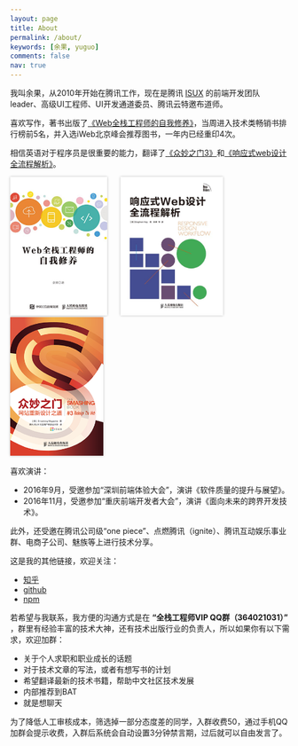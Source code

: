 ```yaml
---
layout: page
title: About
permalink: /about/
keywords: [余果, yuguo]
comments: false
nav: true
---
```


<style>
.about-books {display: inline-block; margin-right:20px; }
.about-books img {height: 250px; box-shadow: 0 0px 4px #bbb}
</style>

我叫余果，从2010年开始在腾讯工作，现在是腾讯 [ISUX](http://isux.tencent.com) 的前端开发团队leader、高级UI工程师、UI开发通道委员、腾讯云特邀布道师。

喜欢写作，著书出版了[《Web全栈工程师的自我修养》](/weblog/full-stack-engineer/)，当周进入技术类畅销书排行榜前5名，并入选iWeb北京峰会推荐图书，一年内已经重印4次。

相信英语对于程序员是很重要的能力，翻译了[《众妙之门3》](/weblog/isux-and-smashing-book/)和[《响应式web设计全流程解析》](/weblog/designers-should-learn-code/)。

<a href="/weblog/full-stack-engineer/" title="Web全栈工程师的自我修养" class="about-books">
	<img src="/files/common/full-stack-engineer-thumb.jpg" alt="Web全栈工程师的自我修养">
</a>
<a href="/weblog/designers-should-learn-code/" title="响应式web设计全流程解析" class="about-books">
	<img src="/files/common/responsive.jpg" alt="响应式web设计全流程解析">
</a>
<a href="/weblog/isux-and-smashing-book/" title="众妙之门3" class="about-books">
	<img src="/files/common/smashing-book.png" alt="众妙之门3">
</a>

喜欢演讲：

- 2016年9月，受邀参加“深圳前端体验大会”，演讲《软件质量的提升与展望》。
- 2016年11月，受邀参加“重庆前端开发者大会”，演讲《面向未来的跨界开发技术》。

此外，还受邀在腾讯公司级“one piece”、点燃腾讯（ignite）、腾讯互动娱乐事业群、电商子公司、魅族等上进行技术分享。

这是我的其他链接，欢迎关注：

* [知乎](http://www.zhihu.com/people/yuguo)
* [github](http://github.com/yuguo)
* [npm](https://www.npmjs.com/~yuguo)

若希望与我联系，我方便的沟通方式是在 **“全栈工程师VIP QQ群（364021031）”** ，群里有经验丰富的技术大神，还有技术出版行业的负责人，所以如果你有以下需求，欢迎加群：

- 关于个人求职和职业成长的话题
- 对于技术文章的写法，或者有想写书的计划
- 希望翻译最新的技术书籍，帮助中文社区技术发展
- 内部推荐到BAT
- 就是想聊天

为了降低人工审核成本，筛选掉一部分态度差的同学，入群收费50，通过手机QQ加群会提示收费，入群后系统会自动设置3分钟禁言期，过后就可以自由发言了。
